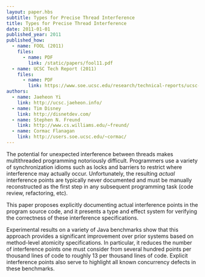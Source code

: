 ```yaml
---
layout: paper.hbs
subtitle: Types for Precise Thread Interference
title: Types for Precise Thread Interference
date: 2011-01-01
published_year: 2011
published_how:
  - name: FOOL (2011)
    files:
      - name: PDF
        link: /static/papers/fool11.pdf
  - name: UCSC Tech Report (2011)
    files:
      - name: PDF
        link: https://www.soe.ucsc.edu/research/technical-reports/ucsc-soe-11-22/download
authors:
  - name: Jaeheon Yi
    link: http://ucsc.jaeheon.info/
  - name: Tim Disney
    link: http://disnetdev.com/
  - name: Stephen N. Freund
    link: http://www.cs.williams.edu/~freund/
  - name: Cormac Flanagan
    link: http://users.soe.ucsc.edu/~cormac/
---
```


The potential for unexpected interference between threads makes multithreaded programming
notoriously difficult.
Programmers use a variety of synchronization idioms
such as locks and barriers to restrict where interference may actually occur.
Unfortunately, the resulting _actual_ interference points
are typically never documented and must be manually reconstructed as the first step in
any subsequent programming task (code review, refactoring, etc).

This paper proposes explicitly documenting actual interference points
in the program source code, and it presents a type and effect system for
verifying the correctness of these interference specifications.

Experimental results on a variety of Java benchmarks show that this
approach provides a significant improvement over prior systems based
on method-level atomicity specifications. In particular, it reduces
the number of interference points one must consider from several
hundred points per thousand lines of code to roughly 13 per thousand
lines of code. Explicit interference points also serve to highlight all known
concurrency defects in these benchmarks.
